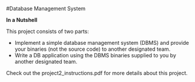 #Database Management System

**In a Nutshell**

This project consists of two parts:

- Implement a simple database management system (DBMS) and provide your binaries (not the source code) to another designated team.
- Write a DB application using the DBMS binaries supplied to you by another designated team.

Check out the project2_instructions.pdf for more details about this project. 